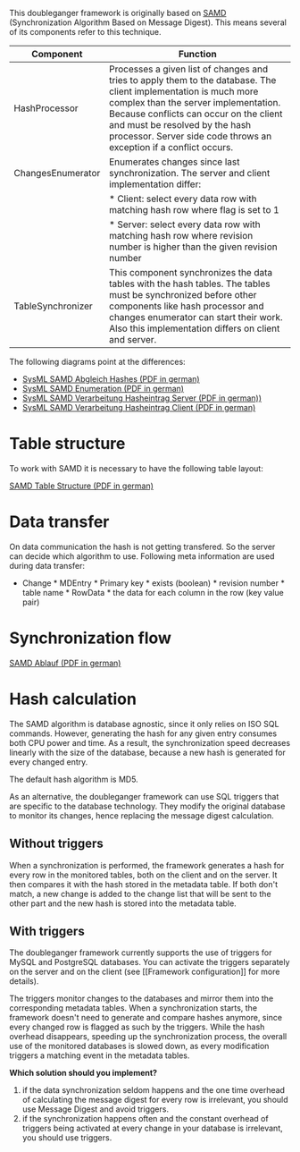 This doubleganger framework is originally based on [SAMD](Choi2010_A_Database_Synchronization_Algorithm_for_Mobile_Devices.pdf) (Synchronization Algorithm Based on Message Digest). This means several of its components refer to this technique.

| Component         | Function |
|-------------------|----------|
| HashProcessor     | Processes a given list of changes and tries to apply them to the database. The client implementation is much more complex than the server implementation. Because conflicts can occur on the client and must be resolved by the hash processor. Server side code throws an exception if a conflict occurs. |
| ChangesEnumerator | Enumerates changes since last synchronization. The server and client implementation differ:  |
|                   | * Client: select every data row with matching hash row where flag is set to 1 |
|                   | * Server: select every data row with matching hash row where revision number is higher than the given revision number |
| TableSynchronizer | This component synchronizes the data tables with the hash tables. The tables must be synchronized before other components like hash processor and changes enumerator can start their work. Also this implementation differs on client and server. |

The following diagrams point at the differences:

 * [SysML SAMD Abgleich Hashes (PDF in german)](SysML_SAMD_Abgleich_Hashes.pdf)
 * [SysML SAMD Enumeration (PDF in german)](SysML_SAMD_Enumeration.pdf)
 * [SysML SAMD Verarbeitung Hasheintrag Server (PDF in german))](SysML_SAMD_Verarbeitung_Hasheintrag_Server.pdf)
 * [SysML SAMD Verarbeitung Hasheintrag Client (PDF in german)](SysML_SAMD_Verarbeitung_Hasheintrag_Client.pdf)

Table structure
===============

To work with SAMD it is necessary to have the following table layout:

[SAMD Table Structure (PDF in german)](SAMD_Table_Structure.pdf)

Data transfer
=============

On data communication the hash is not getting transfered. So the server can decide which algorithm to use. Following meta information are used during data transfer:

 * Change
       * MDEntry
           * Primary key
           * exists (boolean)
           * revision number
           * table name
       * RowData
           * the data for each column in the row (key value pair)

Synchronization flow
====================
[SAMD Ablauf (PDF in german)](SAMD_Ablauf.pdf)

Hash calculation
================

The SAMD algorithm is database agnostic, since it only relies on ISO SQL commands. However, generating the hash for any given entry consumes both CPU power and time. As a result, the synchronization speed decreases linearly with the size of the database, because a new hash is generated for every changed entry.

The default hash algorithm is MD5.

As an alternative, the doubleganger framework can use SQL triggers that are specific to the database technology. They modify the original database to monitor its changes, hence replacing the message digest calculation.

Without triggers
----------------

When a synchronization is performed, the framework generates a hash for every row in the monitored tables, both on the client and on the server. It then compares it with the hash stored in the metadata table. If both don't match, a new change is added to the change list that will be sent to the other part and the new hash is stored into the metadata table.

With triggers
-------------

The doubleganger framework currently supports the use of triggers for MySQL and PostgreSQL databases. You can activate the triggers separately on the server and on the client (see [[Framework configuration]] for more details).

The triggers monitor changes to the databases and mirror them into the corresponding metadata tables. When a synchronization starts, the framework doesn't need to generate and compare hashes anymore, since every changed row is flagged as such by the triggers. While the hash overhead disappears, speeding up the synchronization process, the overall use of the monitored databases is slowed down, as every modification triggers a matching event in the metadata tables.

**Which solution should you implement?**

 1. if the data synchronization seldom happens and the one time overhead of calculating the message digest for every row is irrelevant, you should use Message Digest and avoid triggers.
 2. if the synchronization happens often and the constant overhead of triggers being activated at every change in your database is irrelevant, you should use triggers.


